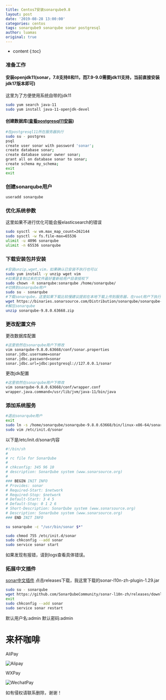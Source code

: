```yaml
---
title: Centos7安装sonarqube9.8
layout: post
date: '2019-08-28 13:00:00'
categories: centos
tags: sonarqube9 sonarqube sonar postgresql
author: luamas
original: true
---
```


* content
{:toc}


### 准备工作
#### 安装openjdk11(sonar，7.8支持8和11，而7.9-9.0需要jdk11支持，当前直接安装jdk17版本即可)
这里为了方便使用系统自带的jdk11
```bash
sudo yum search java-11
sudo yum install java-11-openjdk-devel
```

#### 创建数据库([查看postgresql11安装](http://blog.luamas.com/2019/08/28/INSTALLATION-POSTGRESQL11/))
```bash
#在postgresql11所在服务器执行
sudo su - postgres
psql
create user sonar with password 'sonar';
create database sonar;
create database sonar owner sonar;
grant all on database sonar to sonar;
create schema my_schema;
exit
exit
```



### 创建sonarqube用户
```bash
useradd sonarqube
```

### 优化系统参数
这里如果不进行优化可能会报elasticsearch的错误
```bash
sudo sysctl -w vm.max_map_count=262144
sudo sysctl -w fs.file-max=65536
ulimit -u 4096 sonarqube
ulimit -n 65536 sonarqube
```



### 下载安装包并安装
```bash
#安装unzip,wget,vim，如果确认已安装不执行也可以
sudo yum install -y unzip wget vim 
#如果是复制过来的文件最好重新给用户目录授权下
sudo chown -R sonarqube:sonarqube /home/sonarqube/
#切换到sonarqube用户
sudo su - sonarqube
#下载sonarqube，这里如果下载比较慢建议提前在本地下载上传到服务器，在root用户下执行sudo chown -R sonarqube:sonarqube /home/sonarqube/sonarqube-8.2.0.32929.zip命令即可
wget https://binaries.sonarsource.com/Distribution/sonarqube/sonarqube-9.8.0.63668.zip
#解压sonarqube
unzip sonarqube-9.8.0.63668.zip
```

### 更改配置文件

更改数据库配置
```bash
#这里依然在sonarqube用户下修改
vim sonarqube-9.8.0.63668/conf/sonar.properties
sonar.jdbc.username=sonar
sonar.jdbc.password=sonar
sonar.jdbc.url=jdbc:postgresql://127.0.0.1/sonar
```

更改jdk配置
```bash
#这里依然在sonarqube用户下修改
vim sonarqube-9.8.0.63668/conf/wrapper.conf
wrapper.java.command=/usr/lib/jvm/java-11/bin/java
```

### 添加系统服务
```bash
#退出sonarqube用户
exit
sudo ln -s /home/sonarqube/sonarqube-9.8.0.63668/bin/linux-x86-64/sonar.sh  /usr/bin/sonar
sudo vim /etc/init.d/sonar
```


以下是/etc/init.d/sonar内容

```bash 
#!/bin/sh
#
# rc file for SonarQube
#
# chkconfig: 345 96 10
# description: SonarQube system (www.sonarsource.org)
#
### BEGIN INIT INFO
# Provides: sonar
# Required-Start: $network
# Required-Stop: $network
# Default-Start: 3 4 5
# Default-Stop: 0 1 2 6
# Short-Description: SonarQube system (www.sonarsource.org)
# Description: SonarQube system (www.sonarsource.org)
### END INIT INFO
 
su sonarqube -c "/usr/bin/sonar $*"
```

````bash
sudo chmod 755 /etc/init.d/sonar
sudo chkconfig --add sonar
sudo service sonar start
````


如果发现有报错，请到logs查看具体错误。


### 拓展中文插件
[sonar中文插件](https://github.com/SonarQubeCommunity/sonar-l10n-zh)
点击releases下载，我这里下载的sonar-l10n-zh-plugin-1.29.jar
````bash
sudo su - sonarqube
wget https://github.com/SonarQubeCommunity/sonar-l10n-zh/releases/download/sonar-l10n-zh-plugin-8.2/sonar-l10n-zh-plugin-8.2.jar -P sonarqube-8.2.0.32929/extensions/plugins
exit
sudo chkconfig --add sonar
sudo service sonar restart
````


默认用户名:admin
默认密码:admin

# 来杯咖啡

AliPay

![Alipay](http://blog.luamas.com/images/aliPay.jpg)

WXPay

![WechatPay](http://blog.luamas.com/images/wechatPay.jpg)



如有侵权请联系删除，谢谢！

